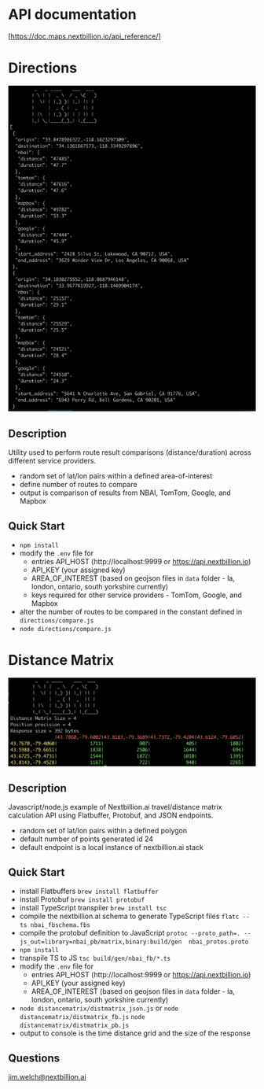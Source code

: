 # API documentation
[https://doc.maps.nextbillion.io/api_reference/]

# Directions
![Alt text](./screen_compare.png "Screenshot")
## Description
Utility used to perform route result comparisons (distance/duration) across different service providers.
- random set of lat/lon pairs within a defined area-of-interest
- define number of routes to compare
- output is comparison of results from NBAI, TomTom, Google, and Mapbox

## Quick Start
- `npm install`
- modify the `.env` file for
  - entries API_HOST (http://localhost:9999 or https://api.nextbillion.io) 
  - API_KEY (your assigned key)
  - AREA_OF_INTEREST (based on geojson files in `data` folder - la, london, ontario, south yorkshire currently)
  - keys required for other service providers - TomTom, Google, and Mapbox
- alter the number of routes to be compared in the constant defined in `directions/compare.js`
- `node directions/compare.js`

# Distance Matrix
![Alt text](./screenshot.png "Screenshot")
## Description
Javascript/node.js example of Nextbillion.ai travel/distance matrix calculation API using Flatbuffer, Protobuf, and JSON endpoints. 
- random set of lat/lon pairs within a defined polygon
- default number of points generated id 24
- default endpoint is a local instance of nextbillion.ai stack

## Quick Start
- install Flatbuffers `brew install flatbuffer`
- install Protobuf `brew install protobuf`
- install TypeScript transpiler `brew install tsc`
- compile the nextbillion.ai schema to generate TypeScript files `flatc --ts nbai_fbschema.fbs`
- compile the protobuf definition to JavaScript `protoc --proto_path=. --js_out=library=nbai_pb/matrix,binary:build/gen  nbai_protos.proto`
- `npm install`
- transpile TS to JS `tsc build/gen/nbai_fb/*.ts`
- modify the `.env` file for 
  - entries API_HOST (http://localhost:9999 or https://api.nextbillion.io) 
  - API_KEY (your assigned key)
  - AREA_OF_INTEREST (based on geojson files in `data` folder - la, london, ontario, south yorkshire currently)
- `node distancematrix/distmatrix_json.js` or `node distancematrix/distmatrix_fb.js` `node distancematrix/distmatrix_pb.js`
- output to console is the time distance grid and the size of the response



## Questions
jim.welch@nextbillion.ai